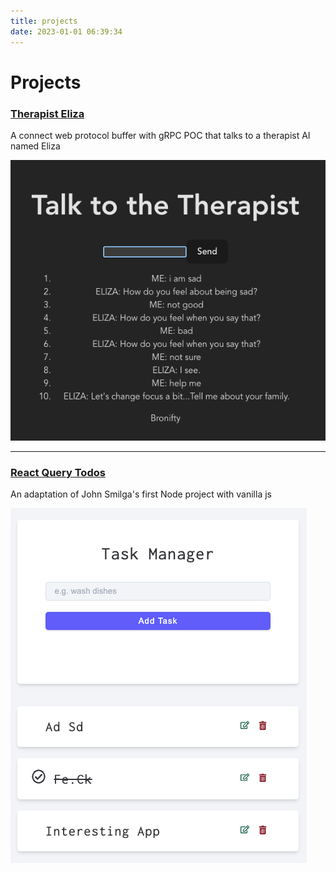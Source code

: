 ```yaml
---
title: projects
date: 2023-01-01 06:39:34
---
```


# Projects

### [Therapist Eliza](https://therapist-ai-eliza.vercel.app/)
A connect web protocol buffer with gRPC POC that talks to a therapist AI named Eliza

<img src="connect-web.png">


-----

### [React Query Todos](https://vite-vercel-opal.vercel.app/)
An adaptation of John Smilga's first Node project with vanilla js

<img src="react-query-todos.png">
